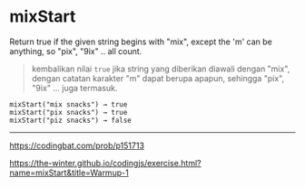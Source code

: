 # mixStart

Return true if the given string begins with "mix", except the 'm' can be anything, so "pix", "9ix" .. all count.

> kembalikan nilai `true` jika string yang diberikan diawali dengan "mix", dengan catatan karakter "m" dapat berupa apapun, sehingga "pix", "9ix" ... juga termasuk.

```
mixStart("mix snacks") → true
mixStart("pix snacks") → true
mixStart("piz snacks") → false
```

---

https://codingbat.com/prob/p151713

https://the-winter.github.io/codingjs/exercise.html?name=mixStart&title=Warmup-1
